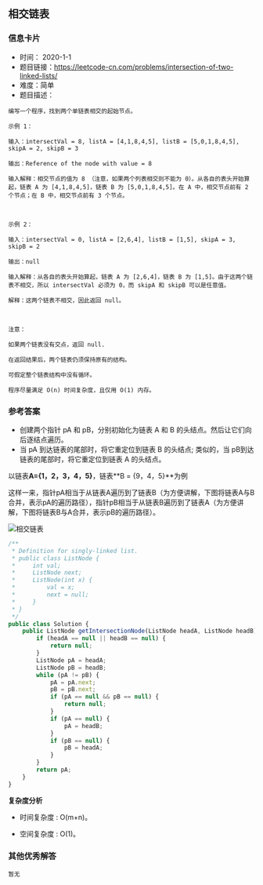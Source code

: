 ##  相交链表

### 信息卡片

- 时间： 2020-1-1
- 题目链接：https://leetcode-cn.com/problems/intersection-of-two-linked-lists/
- 难度：简单
- 题目描述：

```
编写一个程序，找到两个单链表相交的起始节点。

示例 1：

输入：intersectVal = 8, listA = [4,1,8,4,5], listB = [5,0,1,8,4,5], skipA = 2, skipB = 3

输出：Reference of the node with value = 8

输入解释：相交节点的值为 8 （注意，如果两个列表相交则不能为 0）。从各自的表头开始算起，链表 A 为 [4,1,8,4,5]，链表 B 为 [5,0,1,8,4,5]。在 A 中，相交节点前有 2 个节点；在 B 中，相交节点前有 3 个节点。

 

示例 2：

输入：intersectVal = 0, listA = [2,6,4], listB = [1,5], skipA = 3, skipB = 2

输出：null

输入解释：从各自的表头开始算起，链表 A 为 [2,6,4]，链表 B 为 [1,5]。由于这两个链表不相交，所以 intersectVal 必须为 0，而 skipA 和 skipB 可以是任意值。

解释：这两个链表不相交，因此返回 null。

 

注意：

如果两个链表没有交点，返回 null.

在返回结果后，两个链表仍须保持原有的结构。

可假定整个链表结构中没有循环。

程序尽量满足 O(n) 时间复杂度，且仅用 O(1) 内存。

```



### 参考答案

- 创建两个指针 pA 和 pB，分别初始化为链表 A 和 B 的头结点。然后让它们向后逐结点遍历。
- 当 pA 到达链表的尾部时，将它重定位到链表 B 的头结点; 类似的，当 pB到达链表的尾部时，将它重定位到链表 A 的头结点。

以链表**A={1，2，3，4，5}**，链表**B = {9，4，5}**为例

这样一来，指针pA相当于从链表A遍历到了链表B（为方便讲解，下图将链表A与B合并，表示pA的遍历路径），指针pB相当于从链表B遍历到了链表A（为方便讲解，下图将链表B与A合并，表示pB的遍历路径）。

![相交链表](D:\Jessica(note)\Marie(2019)\programming\leetcode\leetcodetravels\assets\相交链表.png)



```js
/**
 * Definition for singly-linked list.
 * public class ListNode {
 *     int val;
 *     ListNode next;
 *     ListNode(int x) {
 *         val = x;
 *         next = null;
 *     }
 * }
 */
public class Solution {
    public ListNode getIntersectionNode(ListNode headA, ListNode headB) {
        if (headA == null || headB == null) {
            return null;
        }
        ListNode pA = headA;
        ListNode pB = headB;
        while (pA != pB) {
            pA = pA.next;
            pB = pB.next;
            if (pA == null && pB == null) {
                return null;
            }
            if (pA == null) {
                pA = headB;
            }
            if (pB == null) {
                pB = headA;
            }
        }
        return pA;
    }
}
```



**复杂度分析**

- 时间复杂度 : O(m+n)。

- 空间复杂度 : O(1)。

  

### 其他优秀解答

```
暂无
```

